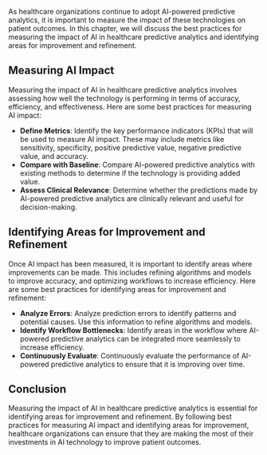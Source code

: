 

As healthcare organizations continue to adopt AI-powered predictive analytics, it is important to measure the impact of these technologies on patient outcomes. In this chapter, we will discuss the best practices for measuring the impact of AI in healthcare predictive analytics and identifying areas for improvement and refinement.

Measuring AI Impact
-------------------

Measuring the impact of AI in healthcare predictive analytics involves assessing how well the technology is performing in terms of accuracy, efficiency, and effectiveness. Here are some best practices for measuring AI impact:

* **Define Metrics**: Identify the key performance indicators (KPIs) that will be used to measure AI impact. These may include metrics like sensitivity, specificity, positive predictive value, negative predictive value, and accuracy.
* **Compare with Baseline**: Compare AI-powered predictive analytics with existing methods to determine if the technology is providing added value.
* **Assess Clinical Relevance**: Determine whether the predictions made by AI-powered predictive analytics are clinically relevant and useful for decision-making.

Identifying Areas for Improvement and Refinement
------------------------------------------------

Once AI impact has been measured, it is important to identify areas where improvements can be made. This includes refining algorithms and models to improve accuracy, and optimizing workflows to increase efficiency. Here are some best practices for identifying areas for improvement and refinement:

* **Analyze Errors**: Analyze prediction errors to identify patterns and potential causes. Use this information to refine algorithms and models.
* **Identify Workflow Bottlenecks**: Identify areas in the workflow where AI-powered predictive analytics can be integrated more seamlessly to increase efficiency.
* **Continuously Evaluate**: Continuously evaluate the performance of AI-powered predictive analytics to ensure that it is improving over time.

Conclusion
----------

Measuring the impact of AI in healthcare predictive analytics is essential for identifying areas for improvement and refinement. By following best practices for measuring AI impact and identifying areas for improvement, healthcare organizations can ensure that they are making the most of their investments in AI technology to improve patient outcomes.
